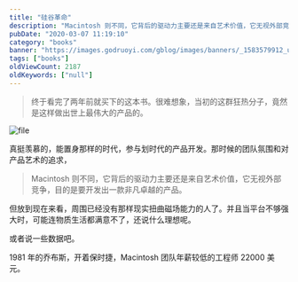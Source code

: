 ```yaml
---
title: "硅谷革命"
description: "Macintosh 则不同，它背后的驱动力主要还是来自艺术价值，它无视外部竞争，目的是要开发出一款非凡卓越的产品"
pubDate: "2020-03-07 11:19:10"
category: "books"
banner: "https://images.godruoyi.com/gblog/images/banners/_1583579912_ujZ48wWtGg.avif"
tags: ["books"]
oldViewCount: 2187
oldKeywords: ["null"]
---
```


> 终于看完了两年前就买下的这本书。很难想象，当初的这群狂热分子，竟然是这样做出世上最伟大的产品的。

![file](https://images.godruoyi.com/posts/202003/07/_1583578626_MU8lTqVTh3.png)

真挺羡慕的，能置身那样的时代，参与划时代的产品开发。那时候的团队氛围和对产品艺术的追求，

> Macintosh 则不同，它背后的驱动力主要还是来自艺术价值，它无视外部竞争，目的是要开发出一款非凡卓越的产品。

但放到现在来看，周围已经没有那样现实扭曲磁场能力的人了。并且当平台不够强大时，可能连物质生活都满意不了，还说什么理想呢。

或者说一些数据吧。

1981 年的乔布斯，开着保时捷，Macintosh 团队年薪较低的工程师 22000 美元。
